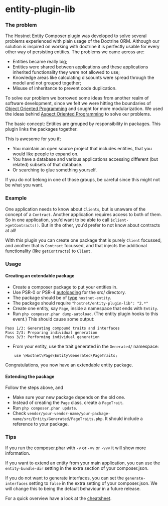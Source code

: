 entity-plugin-lib
=================

### The problem

The Hostnet Entity Composer plugin was developed to solve several problems experienced with plain usage of the Doctrine ORM. Although our solution is inspired on working with doctrine it is perfectly usable for every other way of persisting entities. The problems we came across are:
- Entities became really big;
- Entities were shared between applications and these applications inherited functionality they were not allowed to use;
- Knowledge areas like calculating discounts were spread through the model and not grouped together;
- Misuse of inheritance to prevent code duplication.

To solve our problem we borrowed some ideas from another realm of software development, since we felt we were hitting the boundaries of [Object Oriented Programming][oop] and sought for more modularization. We used the ideas behind [Aspect Oriented Programming][aop] to solve our problems.

The basic concept: Entities are grouped by responsibility in packages. This plugin links the packages together.

This is awesome for you if;
- You maintain an open source project that includes entities, that you would like people to expand on.
- You have a database and various applications accessing different (but related) subsets of that database.
- Or searching to glue something yourself.

If you do not belong in one of those groups, be careful since this might not be what you want.

### Example

One application needs to know about ```Clients```, but is unaware of the concept of a ```Contract```. Another application requires access to both of them. So in one application, you'd want to be able to call ```$client->getContracts()```. But in the other, you'd prefer to not know about contracts at all!

With this plugin you can create one package that is purely ```Client``` focussed, and another that is ```Contract``` focussed, and that injects the additional functionality (like ```getContracts```) to ```Client```.

### Usage

#### Creating an extendable package

- Create a composer package to put your entities in.
- Use PSR-0 or PSR-4 [autoloading][autoload] for the src/ directory.
- The package should be of [type][type] ```hostnet-entity```.
- The package should require ```"hostnet/entity-plugin-lib": "2.*"```
- Create one entity, say ```Page```, inside a namespace that ends with ```Entity```.
- Run ```php composer.phar dump-autoload```. (The entity plugin hooks to this event.) This should cause some output:
```
Pass 1/3: Generating compound traits and interfaces
Pass 2/3: Preparing individual generation
Pass 3/3: Performing individual generation
```
- From your entity, use the trait generated in the ```Generated/``` namespace:
```
    use \Hostnet\Page\Entity\Generated\PageTraits;
```

Congratulations, you now have an extendable entity package.

#### Extending the package

Follow the steps above, and
- Make sure your new package depends on the old one.
- Instead of creating the ```Page``` class, create a ```PageTrait```.
- Run ```php composer.phar update```.
- Check ```vendor/your-vendor-name/your-package-name/src/Entity/Generated/PageTraits.php```. It should include a reference to your package.

### Tips

If you run the composer.phar with ```-v``` or ```-vv``` or ```-vvv``` it will show more information.

If you want to extend an entity from your main application, you can use the ```entity-bundle-dir``` setting in the extra section of your composer.json.

If you do not want to generate interfaces, you can set the ```generate-interfaces``` setting to ```false``` in the extra setting of your composer.json. 
We will change this to being the default behaviour in a future release.

For a quick overview have a look at the [cheatsheet][cheatsheet].

[aop]: http://citeseerx.ist.psu.edu/viewdoc/download?doi=10.1.1.95.2500&rep=rep1&type=pdf "Aspect-oriented programming"
[oop]: http://148.204.64.201/paginas%20anexas/POO/papers/papers%20de%20POO/p96-pokkunuri.pdf "Object Oriented Programming"
[composer]: http://getcomposer.org/doc/00-intro.md
[type]: https://getcomposer.org/doc/04-schema.md#type
[autoload]: https://getcomposer.org/doc/04-schema.md#autoload
[cheatsheet]: https://hostnet.github.io/entity-plugin-lib/
